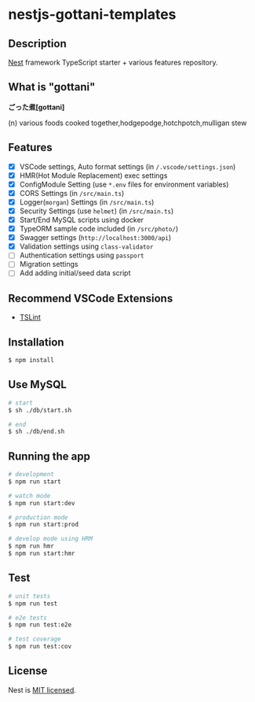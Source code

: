 # nestjs-gottani-templates

## Description

[Nest](https://github.com/nestjs/nest) framework TypeScript starter + various features repository.

## What is "gottani"

**ごった煮[gottani]**

(n) various foods cooked together,hodgepodge,hotchpotch,mulligan stew

## Features

- [x] VSCode settings, Auto format settings (in `/.vscode/settings.json`)
- [x] HMR(Hot Module Replacement) exec settings
- [x] ConfigModule Setting (use `*.env` files for environment variables)
- [x] CORS Settings (in `/src/main.ts`)
- [x] Logger(`morgan`) Settings (in `/src/main.ts`)
- [x] Security Settings (use `helmet`) (in `/src/main.ts`)
- [x] Start/End MySQL scripts using docker
- [x] TypeORM sample code included (in `/src/photo/`)
- [x] Swagger settings (`http://localhost:3000/api`)
- [x] Validation settings using `class-validator`
- [ ] Authentication settings using `passport`
- [ ] Migration settings
- [ ] Add adding initial/seed data script

## Recommend VSCode Extensions
- [TSLint](https://marketplace.visualstudio.com/items?itemName=ms-vscode.vscode-typescript-tslint-plugin)

## Installation

```bash
$ npm install
```

## Use MySQL

```bash
# start
$ sh ./db/start.sh

# end
$ sh ./db/end.sh
```

## Running the app

```bash
# development
$ npm run start

# watch mode
$ npm run start:dev

# production mode
$ npm run start:prod

# develop mode using HRM
$ npm run hmr
$ npm run start:hmr
```

## Test

```bash
# unit tests
$ npm run test

# e2e tests
$ npm run test:e2e

# test coverage
$ npm run test:cov
```

## License

  Nest is [MIT licensed](LICENSE).

